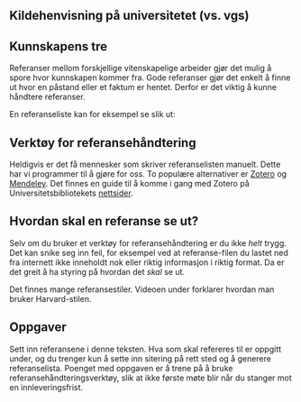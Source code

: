 
## Kildehenvisning på universitetet (vs. vgs)

## Kunnskapens tre

Referanser mellom forskjellige vitenskapelige arbeider gjør det mulig å spore hvor kunnskapen kommer fra. Gode referanser gjør det enkelt å finne ut hvor en påstand eller et faktum er hentet. Derfor er det viktig å kunne håndtere referanser. 

En referanseliste kan for eksempel se slik ut:

## Verktøy for referansehåndtering

Heldigvis er det få mennesker som skriver referanselisten manuelt. Dette har vi programmer til å gjøre for oss. To populære alternativer er [Zotero](http://www.zotero.org) og [Mendeley](http://www.mendeley.com). Det finnes en guide til å komme i gang med Zotero på Universitetsbibliotekets [nettsider](http://www.ub.uio.no/english/writing-publishing/referencing/zotero/). 


## Hvordan skal en referanse se ut?

Selv om du bruker et verktøy for referansehåndtering er du ikke _helt_ trygg. Det kan snike seg inn feil, for eksempel ved at referanse-filen du lastet ned fra internett ikke inneholdt nok eller riktig informasjon i riktig format. Da er det greit å ha styring på hvordan det _skal_ se ut. 

Det finnes mange referansestiler. Videoen under forklarer hvordan man bruker Harvard-stilen.
 
<youtube-video id="iueqJ78iAwk"></youtube-video>

<quiz :exercises="['harvardReferanse']"></quiz>

## Oppgaver
Sett inn referansene i denne teksten. Hva som skal refereres til er oppgitt under, og du trenger kun å sette inn sitering på rett sted og å generere referanselista. Poenget med oppgaven er å trene på å bruke referansehåndteringsverktøy, slik at ikke første møte blir når du stanger mot en innleveringsfrist. 

